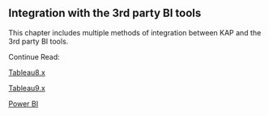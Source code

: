 ## Integration with the 3rd party BI tools

This chapter includes multiple methods of integration between KAP and the 3rd party BI tools.



Continue Read:

[Tableau8.x](integration/tableau_8.en.md)

[Tableau9.x](integration/tableau_9.en.md)

[Power BI](integration/powerbi.en.md)